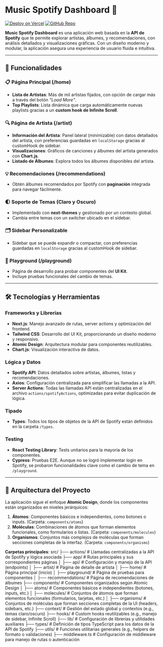 # Music Spotify Dashboard 🎵

[![Deploy on Vercel](https://img.shields.io/badge/deploy-Vercel-000?style=flat-square&logo=vercel)](https://music-spotify-dashboard.vercel.app/)
[![GitHub Repo](https://img.shields.io/badge/github-repo-181717?style=flat-square&logo=github)](https://github.com/siiween/music_spotify_dashboard)

**Music Spotify Dashboard** es una aplicación web basada en la **API de Spotify** que te permite explorar artistas, álbumes, y recomendaciones, con análisis detallados y visualizaciones gráficas. Con un diseño moderno y modular, la aplicación asegura una experiencia de usuario fluida e intuitiva.

---

## 🌟 Funcionalidades

### 📋 Página Principal (/home)

- **Lista de Artistas**: Más de mil artistas fijados, con opción de cargar más a través del botón _"Load More"_.
- **Top Playlists**: Lista dinámica que carga automáticamente nuevas playlists gracias a un **custom hook de Infinite Scroll**.

### 🔍 Página de Artista (/artist)

- **Información del Artista**: Panel lateral (minimizable) con datos detallados del artista, con preferencias guardadas en `localStorage` gracias al customHook de sidebar.
- **Visualizaciones**: Gráficos de canciones y álbumes del artista generados con **Chart.js**.
- **Listado de Álbumes**: Explora todos los álbumes disponibles del artista.

### 💡 Recomendaciones (/recommendations)

- Obtén álbumes recomendados por Spotify con **paginación** integrada para navegar fácilmente.

### 🌓 Soporte de Temas (Claro y Oscuro)

- Implementado con **next-themes** y gestionado por un contexto global.
- Cambia entre temas con un switcher ubicado en el sidebar.

### 🗂 Sidebar Personalizable

- Sidebar que se puede expandir o compactar, con preferencias guardadas en `localStorage` gracias al customHook de sidebar.

### 🧩 Playground (/playground)

- Página de desarrollo para probar componentes del **UI Kit**.
- Incluye pruebas funcionales del cambio de temas.

---

## 🛠️ Tecnologías y Herramientas

### Frameworks y Librerías

- **Next.js**: Manejo avanzado de rutas, server actions y optimización del frontend.
- **Tailwind CSS**: Desarrollo del UI Kit, proporcionando un diseño moderno y responsivo.
- **Atomic Design**: Arquitectura modular para componentes reutilizables.
- **Chart.js**: Visualización interactiva de datos.

### Lógica y Datos

- **Spotify API**: Datos detallados sobre artistas, álbumes, listas y recomendaciones.
- **Axios**: Configuración centralizada para simplificar las llamadas a la API.
- **Server Actions**: Todas las llamadas API están centralizadas en el archivo `actions/spotifyActions`, optimizadas para evitar duplicación de lógica.

### Tipado

- **Types**: Todos los tipos de objetos de la API de Spotify están definidos en la carpeta `/types`.

### Testing

- **React Testing Library**: Tests unitarios para la mayoría de los componentes.
- **Cypress**: Pruebas E2E. Aunque no se logró implementar login en Spotify, se probaron funcionalidades clave como el cambio de tema en `/playground`.

---

## 📂 Arquitectura del Proyecto

La aplicación sigue el enfoque **Atomic Design**, donde los componentes están organizados en niveles jerárquicos:

1. **Átomos**: Componentes básicos e independientes, como botones o inputs. (Carpeta: `components/atoms`)
2. **Moléculas**: Combinaciones de átomos que forman elementos funcionales, como formularios o listas. (Carpeta: `components/molecules`)
3. **Organismos**: Conjuntos más complejos de moléculas que forman secciones completas de la interfaz. (Carpeta: `components/organisms`)

**Carpetas principales**:
src/
├── actions/         # Llamadas centralizadas a la API de Spotify y lógica asociada
├── app/             # Rutas principales y sus correspondientes páginas
│   ├── api/         # Configuración y manejo de la API (endpoints)
│   ├── artist/      # Página de detalle de artista
│   ├── home/        # Página principal (inicio)
│   ├── playground/  # Página de pruebas para componentes
│   ├── recommendations/ # Página de recomendaciones de álbumes
├── components/      # Componentes organizados según Atomic Design
│   ├── atoms/       # Componentes básicos e independientes (botones, inputs, etc.)
│   ├── molecules/   # Conjuntos de átomos que forman elementos funcionales (formularios, tarjetas, etc.)
│   ├── organisms/   # Conjuntos de moléculas que forman secciones completas de la UI (headers, sidebars, etc.)
├── context/         # Gestión del estado global y contextos (e.g., temas claro/oscuro)
├── hooks/           # Custom hooks reutilizables (e.g., manejo de sidebar, Infinite Scroll)
├── lib/             # Configuración de librerías y utilidades auxiliares
├── types/           # Definición de tipos TypeScript para los datos de la API de Spotify
├── utils/           # Funciones utilitarias generales (e.g., helpers de formato o validaciones)
├── middleware.ts    # Configuración de middleware para manejo de rutas o autenticación
